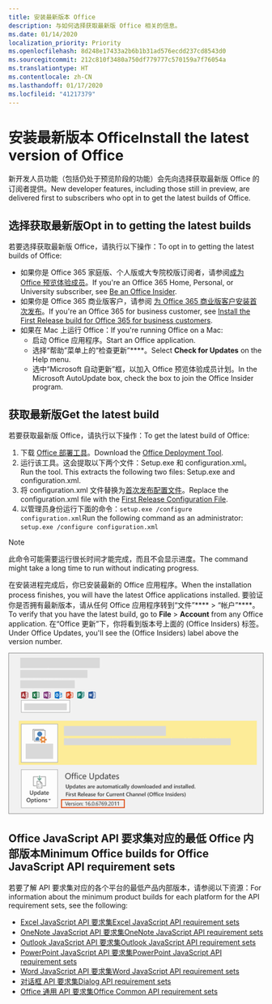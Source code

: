```yaml
---
title: 安装最新版本 Office
description: 与如何选择获取最新版 Office 相关的信息。
ms.date: 01/14/2020
localization_priority: Priority
ms.openlocfilehash: 8d248e17433a2b6b1b31ad576ecdd237cd8543d0
ms.sourcegitcommit: 212c810f3480a750df779777c570159a7f76054a
ms.translationtype: HT
ms.contentlocale: zh-CN
ms.lasthandoff: 01/17/2020
ms.locfileid: "41217379"
---
```

# <a name="install-the-latest-version-of-office"></a><span data-ttu-id="024d8-103">安装最新版本 Office</span><span class="sxs-lookup"><span data-stu-id="024d8-103">Install the latest version of Office</span></span>

<span data-ttu-id="024d8-104">新开发人员功能（包括仍处于预览阶段的功能）会先向选择获取最新版 Office 的订阅者提供。</span><span class="sxs-lookup"><span data-stu-id="024d8-104">New developer features, including those still in preview, are delivered first to subscribers who opt in to get the latest builds of Office.</span></span>

## <a name="opt-in-to-getting-the-latest-builds"></a><span data-ttu-id="024d8-105">选择获取最新版</span><span class="sxs-lookup"><span data-stu-id="024d8-105">Opt in to getting the latest builds</span></span>

<span data-ttu-id="024d8-106">若要选择获取最新版 Office，请执行以下操作：</span><span class="sxs-lookup"><span data-stu-id="024d8-106">To opt in to getting the latest builds of Office:</span></span>

- <span data-ttu-id="024d8-107">如果你是 Office 365 家庭版、个人版或大专院校版订阅者，请参阅[成为 Office 预览体验成员](https://products.office.com/office-insider)。</span><span class="sxs-lookup"><span data-stu-id="024d8-107">If you're an Office 365 Home, Personal, or University subscriber, see [Be an Office Insider](https://products.office.com/office-insider).</span></span>
- <span data-ttu-id="024d8-108">如果你是 Office 365 商业版客户，请参阅 [为 Office 365 商业版客户安装首次发布](https://support.office.com/article/Install-the-First-Release-build-for-Office-365-for-business-customers-4dd8ba40-73c0-4468-b778-c7b744d03ead)。</span><span class="sxs-lookup"><span data-stu-id="024d8-108">If you're an Office 365 for business customer, see [Install the First Release build for Office 365 for business customers](https://support.office.com/article/Install-the-First-Release-build-for-Office-365-for-business-customers-4dd8ba40-73c0-4468-b778-c7b744d03ead).</span></span>
- <span data-ttu-id="024d8-109">如果在 Mac 上运行 Office：</span><span class="sxs-lookup"><span data-stu-id="024d8-109">If you're running Office on a Mac:</span></span>
  - <span data-ttu-id="024d8-110">启动 Office 应用程序。</span><span class="sxs-lookup"><span data-stu-id="024d8-110">Start an Office application.</span></span>
  - <span data-ttu-id="024d8-111">选择“帮助”菜单上的“检查更新”\*\*\*\*。</span><span class="sxs-lookup"><span data-stu-id="024d8-111">Select **Check for Updates** on the Help menu.</span></span>
  - <span data-ttu-id="024d8-112">选中“Microsoft 自动更新”框，以加入 Office 预览体验成员计划。</span><span class="sxs-lookup"><span data-stu-id="024d8-112">In the Microsoft AutoUpdate box, check the box to join the Office Insider program.</span></span>

## <a name="get-the-latest-build"></a><span data-ttu-id="024d8-113">获取最新版</span><span class="sxs-lookup"><span data-stu-id="024d8-113">Get the latest build</span></span>

<span data-ttu-id="024d8-114">若要获取最新版 Office，请执行以下操作：</span><span class="sxs-lookup"><span data-stu-id="024d8-114">To get the latest build of Office:</span></span>

1. <span data-ttu-id="024d8-115">下载 [Office 部署工具](https://www.microsoft.com/download/details.aspx?id=49117)。</span><span class="sxs-lookup"><span data-stu-id="024d8-115">Download the [Office Deployment Tool](https://www.microsoft.com/download/details.aspx?id=49117).</span></span>
2. <span data-ttu-id="024d8-p101">运行该工具。这会提取以下两个文件：Setup.exe 和 configuration.xml。</span><span class="sxs-lookup"><span data-stu-id="024d8-p101">Run the tool. This extracts the following two files: Setup.exe and configuration.xml.</span></span>
3. <span data-ttu-id="024d8-118">将 configuration.xml 文件替换为[首次发布配置文件](https://raw.githubusercontent.com/OfficeDev/Office-Add-in-Commands-Samples/master/Tools/FirstReleaseConfig/configuration.xml)。</span><span class="sxs-lookup"><span data-stu-id="024d8-118">Replace the configuration.xml file with the [First Release Configuration File](https://raw.githubusercontent.com/OfficeDev/Office-Add-in-Commands-Samples/master/Tools/FirstReleaseConfig/configuration.xml).</span></span>
4. <span data-ttu-id="024d8-119">以管理员身份运行下面的命令：`setup.exe /configure configuration.xml`</span><span class="sxs-lookup"><span data-stu-id="024d8-119">Run the following command as an administrator:  `setup.exe /configure configuration.xml`</span></span>

> [!NOTE]
> <span data-ttu-id="024d8-120">此命令可能需要运行很长时间才能完成，而且不会显示进度。</span><span class="sxs-lookup"><span data-stu-id="024d8-120">The command might take a long time to run without indicating progress.</span></span>

<span data-ttu-id="024d8-121">在安装进程完成后，你已安装最新的 Office 应用程序。</span><span class="sxs-lookup"><span data-stu-id="024d8-121">When the installation process finishes, you will have the latest Office applications installed.</span></span> <span data-ttu-id="024d8-122">要验证你是否拥有最新版本，请从任何 Office 应用程序转到“文件”\*\*\*\* > “帐户”\*\*\*\*。</span><span class="sxs-lookup"><span data-stu-id="024d8-122">To verify that you have the latest build, go to **File** > **Account** from any Office application.</span></span> <span data-ttu-id="024d8-123">在“Office 更新”下，你将看到版本号上面的 (Office Insiders) 标签。</span><span class="sxs-lookup"><span data-stu-id="024d8-123">Under Office Updates, you'll see the (Office Insiders) label above the version number.</span></span>

![显示产品信息的屏幕截图（带有 Office Insiders 标签）](../images/office-insiders-label.png)

## <a name="minimum-office-builds-for-office-javascript-api-requirement-sets"></a><span data-ttu-id="024d8-125">Office JavaScript API 要求集对应的最低 Office 内部版本</span><span class="sxs-lookup"><span data-stu-id="024d8-125">Minimum Office builds for Office JavaScript API requirement sets</span></span>

<span data-ttu-id="024d8-126">若要了解 API 要求集对应的各个平台的最低产品内部版本，请参阅以下资源：</span><span class="sxs-lookup"><span data-stu-id="024d8-126">For information about the minimum product builds for each platform for the API requirement sets, see the following:</span></span>

- [<span data-ttu-id="024d8-127">Excel JavaScript API 要求集</span><span class="sxs-lookup"><span data-stu-id="024d8-127">Excel JavaScript API requirement sets</span></span>](/office/dev/add-ins/reference/requirement-sets/excel-api-requirement-sets)
- [<span data-ttu-id="024d8-128">OneNote JavaScript API 要求集</span><span class="sxs-lookup"><span data-stu-id="024d8-128">OneNote JavaScript API requirement sets</span></span>](/office/dev/add-ins/reference/requirement-sets/onenote-api-requirement-sets)
- [<span data-ttu-id="024d8-129">Outlook JavaScript API 要求集</span><span class="sxs-lookup"><span data-stu-id="024d8-129">Outlook JavaScript API requirement sets</span></span>](/office/dev/add-ins/reference/requirement-sets/outlook-api-requirement-sets)
- [<span data-ttu-id="024d8-130">PowerPoint JavaScript API 要求集</span><span class="sxs-lookup"><span data-stu-id="024d8-130">PowerPoint JavaScript API requirement sets</span></span>](/office/dev/add-ins/reference/requirement-sets/powerpoint-api-requirement-sets)
- [<span data-ttu-id="024d8-131">Word JavaScript API 要求集</span><span class="sxs-lookup"><span data-stu-id="024d8-131">Word JavaScript API requirement sets</span></span>](/office/dev/add-ins/reference/requirement-sets/word-api-requirement-sets)
- [<span data-ttu-id="024d8-132">对话框 API 要求集</span><span class="sxs-lookup"><span data-stu-id="024d8-132">Dialog API requirement sets</span></span>](/office/dev/add-ins/reference/requirement-sets/dialog-api-requirement-sets)
- [<span data-ttu-id="024d8-133">Office 通用 API 要求集</span><span class="sxs-lookup"><span data-stu-id="024d8-133">Office Common API requirement sets</span></span>](/office/dev/add-ins/reference/requirement-sets/office-add-in-requirement-sets)
